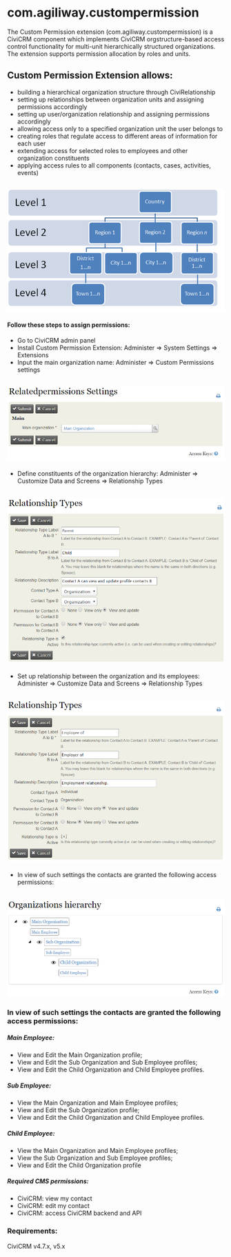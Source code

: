 # com.agiliway.custompermission

The Custom Permission extension (com.agiliway.custompermission) is a CiviCRM component which implements CiviCRM orgstructure-based access control functionality for multi-unit hierarchically structured organizations. The extension supports permission allocation by roles and units.   

## Custom Permission Extension allows:
* building a hierarchical organization structure through CiviRelationship  
* setting up relationships between organization units and assigning permissions accordingly 
* setting up user/organization relationship and assigning permissions accordingly 
* allowing access only to a specified organization unit the user belongs to 
* creating roles that regulate access to different areas of information for each user 
* extending access for selected roles to employees and other organization constituents 
* applying access rules to all components (contacts, cases, activities, events) 
## ![Screenshot](./images/Hierarchy.png)
#### Follow these steps to assign permissions: 
* Go to CiviCRM admin panel 
* Install Custom Permission Extension: Administer => System Settings => Extensions  
* Input the main organization name: Administer => Сustom Permissions settings 
## ![Screenshot](./images/Settings.png)
* Define constituents of the organization hierarchy: Administer => Customize Data and Screens => Relationship Types 
## ![Screenshot](./images/RelationshipTypes.png)
* Set up relationship between the organization and its employees: Administer => Customize Data and Screens => Relationship Types
## ![Screenshot](./images/RelationshipTypesEmployeeOF.png)
* In view of such settings the contacts are granted the following access permissions:  
## ![Screenshot](./images/OrganizationHierarchy.png)

### In view of such settings the contacts are granted the following access permissions:  
##### Main Employee:
* View and Edit the Main Organization profile; 
* View and Edit the Sub Organization and Sub Employee profiles; 
* View and Edit the Child Organization and Child Employee profiles. 

##### Sub Employee:
* View the Main Organization and Main Employee profiles; 
* View and Edit the Sub Organization profile; 
* View and Edit the Child Organization and Child Employee profiles. 

##### Child Employee: 
* View the Main Organization and Main Employee profiles; 
* View the Sub Organization and Sub Employee profiles; 
* View and Edit the Child Organization profile 

##### Required CMS permissions: 
* CiviCRM: view my contact 
* CiviCRM: edit my contact 
* CiviCRM: access CiviCRM backend and API 

### Requirements:
CiviCRM v4.7.x, v5.x
